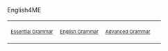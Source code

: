 
<!DOCTYPE html>
<html>
  <head>
    <meta charset="UTF-8">
    <title>HTML Template</title>
  </head>
  <body>
    <p>English4ME</p>
    <table>
    <tr>
      <td>
        <p class="hl-txt3">
          <a href="../lozano28/1.- Essential Grammar in Use.zip"
              title="Essential Grammar"
              target="_blank"
              class="hl-txt4"
              style="font-size: 11px">Essential Grammar
            </a>
        </p>
      </td>
      <td>
        <p class="hl-txt3">
          <a href="../lozano28/2.- English Grammar in Use"
              title="English Grammar"
              target="_blank"
              class="hl-txt4"
              style="font-size: 11px">English Grammar
            </a>
        </p>
      </td>
      <td>
        <p class="hl-txt3">
          <a href="../lozano28/3.- Advanced Grammar in Use"
              title="Advanced Grammar"
              target="_blank"
              class="hl-txt4"
              style="font-size: 11px">Advanced Grammar
            </a>
        </p>
      </td>
      <td>
      </td>
    </tr>
    </table>

  </body>
</html>

